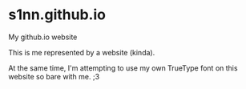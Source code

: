 # s1nn.github.io
My github.io website

This is me represented by a website (kinda).

At the same time, I'm attempting to use my own TrueType font on this website so bare with me. ;3
